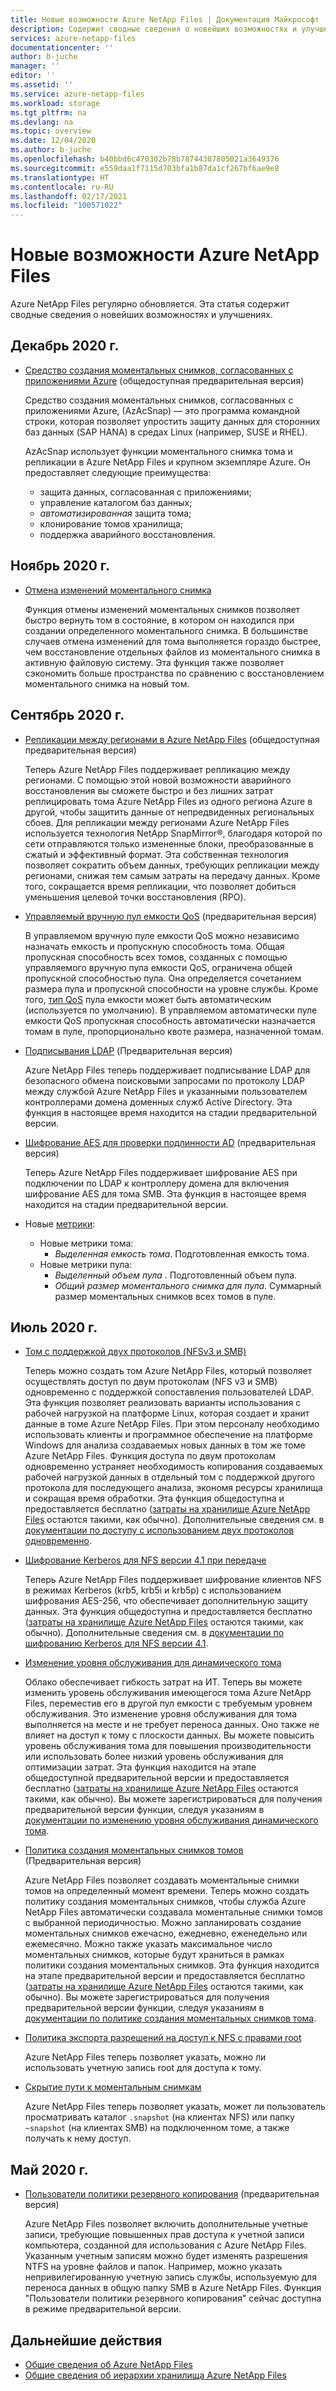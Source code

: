 ```yaml
---
title: Новые возможности Azure NetApp Files | Документация Майкрософт
description: Содержит сводные сведения о новейших возможностях и улучшениях Azure NetApp Files.
services: azure-netapp-files
documentationcenter: ''
author: b-juche
manager: ''
editor: ''
ms.assetid: ''
ms.service: azure-netapp-files
ms.workload: storage
ms.tgt_pltfrm: na
ms.devlang: na
ms.topic: overview
ms.date: 12/04/2020
ms.author: b-juche
ms.openlocfilehash: b40bbd6c470302b78b78744307805021a3649376
ms.sourcegitcommit: e559daa1f7115d703bfa1b87da1cf267bf6ae9e8
ms.translationtype: HT
ms.contentlocale: ru-RU
ms.lasthandoff: 02/17/2021
ms.locfileid: "100571022"
---
```

# <a name="whats-new-in-azure-netapp-files"></a>Новые возможности Azure NetApp Files

Azure NetApp Files регулярно обновляется. Эта статья содержит сводные сведения о новейших возможностях и улучшениях. 

## <a name="december-2020"></a>Декабрь 2020 г.

* [Средство создания моментальных снимков, согласованных с приложениями Azure](azacsnap-introduction.md) (общедоступная предварительная версия)    

    Средство создания моментальных снимков, согласованных с приложениями Azure, (AzAcSnap) — это программа командной строки, которая позволяет упростить защиту данных для сторонних баз данных (SAP HANA) в средах Linux (например, SUSE и RHEL).   

    AzAcSnap использует функции моментального снимка тома и репликации в Azure NetApp Files и крупном экземпляре Azure. Он предоставляет следующие преимущества:

    * защита данных, согласованная с приложениями; 
    * управление каталогом баз данных; 
    * *автоматизированная* защита тома; 
    * клонирование томов хранилища; 
    * поддержка аварийного восстановления. 

## <a name="november-2020"></a>Ноябрь 2020 г.

* [Отмена изменений моментального снимка](azure-netapp-files-manage-snapshots.md#revert-a-volume-using-snapshot-revert)

    Функция отмены изменений моментальных снимков позволяет быстро вернуть том в состояние, в котором он находился при создании определенного моментального снимка. В большинстве случаев отмена изменений для тома выполняется гораздо быстрее, чем восстановление отдельных файлов из моментального снимка в активную файловую систему. Эта функция также позволяет сэкономить больше пространства по сравнению с восстановлением моментального снимка на новый том.

## <a name="september-2020"></a>Сентябрь 2020 г.

* [Репликации между регионами в Azure NetApp Files](cross-region-replication-introduction.md) (общедоступная предварительная версия)

  Теперь Azure NetApp Files поддерживает репликацию между регионами. С помощью этой новой возможности аварийного восстановления вы сможете быстро и без лишних затрат реплицировать тома Azure NetApp Files из одного региона Azure в другой, чтобы защитить данные от непредвиденных региональных сбоев. Для репликации между регионами Azure NetApp Files используется технология NetApp SnapMirror®, благодаря которой по сети отправляются только измененные блоки, преобразованные в сжатый и эффективный формат. Эта собственная технология позволяет сократить объем данных, требующих репликации между регионами, снижая тем самым затраты на передачу данных. Кроме того, сокращается время репликации, что позволяет добиться уменьшения целевой точки восстановления (RPO).

* [Управляемый вручную пул емкости QoS](manual-qos-capacity-pool-introduction.md) (предварительная версия)  

    В управляемом вручную пуле емкости QoS можно независимо назначать емкость и пропускную способность тома. Общая пропускная способность всех томов, созданных с помощью управляемого вручную пула емкости QoS, ограничена общей пропускной способностью пула. Она определяется сочетанием размера пула и пропускной способности на уровне службы. Кроме того, [тип QoS](azure-netapp-files-understand-storage-hierarchy.md#qos_types) пула емкости может быть автоматическим (используется по умолчанию). В управляемом автоматически пуле емкости QoS пропускная способность автоматически назначается томам в пуле, пропорционально квоте размера, назначенной томам.

* [Подписывания LDAP](azure-netapp-files-create-volumes-smb.md) (Предварительная версия)   

    Azure NetApp Files теперь поддерживает подписывание LDAP для безопасного обмена поисковыми запросами по протоколу LDAP между службой Azure NetApp Files и указанными пользователем контроллерами домена доменных служб Active Directory. Эта функция в настоящее время находится на стадии предварительной версии.

* [Шифрование AES для проверки подлинности AD](azure-netapp-files-create-volumes-smb.md) (предварительная версия)

    Теперь Azure NetApp Files поддерживает шифрование AES при подключении по LDAP к контроллеру домена для включения шифрование AES для тома SMB. Эта функция в настоящее время находится на стадии предварительной версии. 

* Новые [метрики](azure-netapp-files-metrics.md):   

    * Новые метрики тома: 
        * *Выделенная емкость тома*. Подготовленная емкость тома.
    * Новые метрики пула: 
        * *Выделенный объем пула* . Подготовленный объем пула. 
        * *Общий размер моментального снимка для пула*. Суммарный размер моментальных снимков всех томов в пуле.

## <a name="july-2020"></a>Июль 2020 г.

* [Том с поддержкой двух протоколов (NFSv3 и SMB)](create-volumes-dual-protocol.md)

    Теперь можно создать том Azure NetApp Files, который позволяет осуществлять доступ по двум протоколам (NFS v3 и SMB) одновременно с поддержкой сопоставления пользователей LDAP. Эта функция позволяет реализовать варианты использования с рабочей нагрузкой на платформе Linux, которая создает и хранит данные в томе Azure NetApp Files. При этом персоналу необходимо использовать клиенты и программное обеспечение на платформе Windows для анализа создаваемых новых данных в том же томе Azure NetApp Files. Функция доступа по двум протоколам одновременно устраняет необходимость копирования создаваемых рабочей нагрузкой данных в отдельный том с поддержкой другого протокола для последующего анализа, экономя ресурсы хранилища и сокращая время обработки. Эта функция общедоступна и предоставляется бесплатно ([затраты на хранилище Azure NetApp Files](https://azure.microsoft.com/pricing/details/netapp/) остаются такими, как обычно). Дополнительные сведения см. в [документации по доступу с использованием двух протоколов одновременно](create-volumes-dual-protocol.MD).

* [Шифрование Kerberos для NFS версии 4.1 при передаче](configure-kerberos-encryption.MD)

    Теперь Azure NetApp Files поддерживает шифрование клиентов NFS в режимах Kerberos (krb5, krb5i и krb5p) с использованием шифрования AES-256, что обеспечивает дополнительную защиту данных. Эта функция общедоступна и предоставляется бесплатно ([затраты на хранилище Azure NetApp Files](https://azure.microsoft.com/pricing/details/netapp/) остаются такими, как обычно). Дополнительные сведения см. в [документации по шифрованию Kerberos для NFS версии 4.1](configure-kerberos-encryption.MD).

* [Изменение уровня обслуживания для динамического тома](dynamic-change-volume-service-level.MD)

    Облако обеспечивает гибкость затрат на ИТ. Теперь вы можете изменить уровень обслуживания имеющегося тома Azure NetApp Files, переместив его в другой пул емкости с требуемым уровнем обслуживания. Это изменение уровня обслуживания для тома выполняется на месте и не требует переноса данных. Оно также не влияет на доступ к тому с плоскости данных. Вы можете повысить уровень обслуживания тома для повышения производительности или использовать более низкий уровень обслуживания для оптимизации затрат. Эта функция находится на этапе общедоступной предварительной версии и предоставляется бесплатно ([затраты на хранилище Azure NetApp Files](https://azure.microsoft.com/pricing/details/netapp/) остаются такими, как обычно). Вы можете зарегистрироваться для получения предварительной версии функции, следуя указаниям в [документации по изменению уровня обслуживания динамического тома](dynamic-change-volume-service-level.md).

* [Политика создания моментальных снимков томов](azure-netapp-files-manage-snapshots.md#manage-snapshot-policies) (Предварительная версия) 

    Azure NetApp Files позволяет создавать моментальные снимки томов на определенный момент времени. Теперь можно создать политику создания моментальных снимков, чтобы служба Azure NetApp Files автоматически создавала моментальные снимки томов с выбранной периодичностью. Можно запланировать создание моментальных снимков ежечасно, ежедневно, еженедельно или ежемесячно. Можно также указать максимальное число моментальных снимков, которые будут храниться в рамках политики создания моментальных снимков. Эта функция находится на этапе предварительной версии и предоставляется бесплатно ([затраты на хранилище Azure NetApp Files](https://azure.microsoft.com/pricing/details/netapp/) остаются такими, как обычно). Вы можете зарегистрироваться для получения предварительной версии функции, следуя указаниям в [документации по политике создания моментальных снимков тома](azure-netapp-files-manage-snapshots.md#manage-snapshot-policies).

* [Политика экспорта разрешений на доступ к NFS с правами root](azure-netapp-files-configure-export-policy.md)

    Azure NetApp Files теперь позволяет указать, можно ли использовать учетную запись root для доступа к тому. 

* [Скрытие пути к моментальным снимкам](azure-netapp-files-manage-snapshots.md#restore-a-file-from-a-snapshot-using-a-client)

    Azure NetApp Files теперь позволяет указать, может ли пользователь просматривать каталог `.snapshot` (на клиентах NFS) или папку `~snapshot` (на клиентах SMB) на подключенном томе, а также получать к нему доступ.

## <a name="may-2020"></a>Май 2020 г.

* [Пользователи политики резервного копирования](create-active-directory-connections.md) (предварительная версия)

    Azure NetApp Files позволяет включить дополнительные учетные записи, требующие повышенных прав доступа к учетной записи компьютера, созданной для использования с Azure NetApp Files. Указанным учетным записям можно будет изменять разрешения NTFS на уровне файлов и папок. Например, можно указать непривилегированную учетную запись службы, используемую для переноса данных в общую папку SMB в Azure NetApp Files. Функция "Пользователи политики резервного копирования" сейчас доступна в режиме предварительной версии.

## <a name="next-steps"></a>Дальнейшие действия
* [Общие сведения об Azure NetApp Files](azure-netapp-files-introduction.md)
* [Общие сведения об иерархии хранилища Azure NetApp Files](azure-netapp-files-understand-storage-hierarchy.md) 
